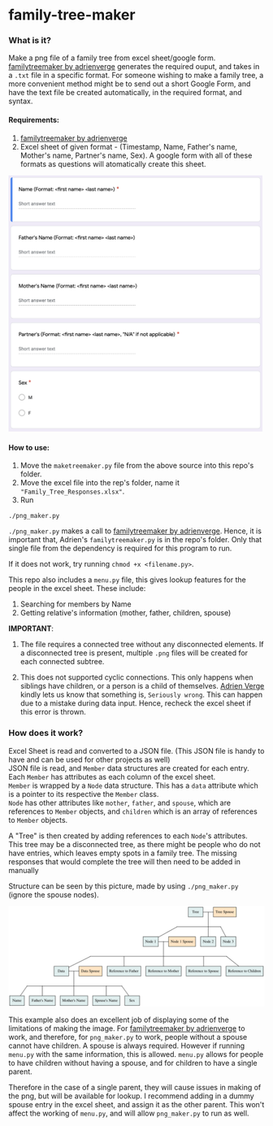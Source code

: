 # family-tree-maker	

### What is it?		
Make a png file of a family tree from excel sheet/google form. [familytreemaker by adrienverge](https://github.com/adrienverge/familytreemaker) generates the required ouput, and takes in a `.txt` file in a specific format. For someone wishing to make a family tree, a more convenient method might be to send out a short Google Form, and have the text file be created automatically, in the required format, and syntax.

#### Requirements: 
1. [familytreemaker by adrienverge](https://github.com/adrienverge/familytreemaker)
2. Excel sheet of given format - (Timestamp, Name, Father's name, Mother's name, Partner's name, Sex). A google form with all of these formats as questions will atomatically create this sheet. 
<img src="Google_Form.png" alt="Google Form" width="500"/>

#### How to use:		
1. Move the `maketreemaker.py` file from the above source into this repo's folder.
2. Move the excel file into the rep's folder, name it `"Family_Tree_Responses.xlsx"`.
3. Run 
```
./png_maker.py
```
`./png_maker.py` makes a call to [familytreemaker by adrienverge](https://github.com/adrienverge/familytreemaker). Hence, it is important that, Adrien's `familytreemaker.py` is in the repo's folder. Only that single file from the dependency is required for this program to run.

If it does not work, try running `chmod +x <filename.py>`.

This repo also includes a `menu.py` file, this gives lookup features for the people in the excel sheet. These include:
1. Searching for members by Name
2. Getting relative's information (mother, father, children, spouse)

**IMPORTANT**: 
1. The file requires a connected tree without any disconnected elements. If a disconnected tree is present, multiple `.png` files will be created for each connected subtree.

2. This does not supported cyclic connections. This only happens when siblings have children, or a person is a child of themselves. [Adrien Verge](https://github.com/adrienverge) kindly lets us know that something is, `Seriously wrong`. This can happen due to a mistake during data input. Hence, recheck the excel sheet if this error is thrown.


### How does it work?		

Excel Sheet is read and converted to a JSON file. (This JSON file is handy to have and can be used for other projects as well)		
JSON file is read, and `Member` data structures are created for each entry. Each `Member` has attributes as each column of the excel sheet.		
`Member` is wrapped by a `Node` data structure. This has a `data` attribute which is a pointer to its respective the `Member` class.		
`Node` has other attributes like `mother`, `father`, and `spouse`, which are references to `Member` objects, and `children` which is an array of references to `Member` objects.		

A "Tree" is then created by adding references to each `Node`'s attributes.		
This tree may be a disconnected tree, as there might be people who do not have entries, which leaves empty spots in a family tree. The missing responses that would complete the tree will then need to be added in manually

Structure can be seen by this picture, made by using `./png_maker.py ` (ignore the spouse nodes).

<img src="template.png" alt="Google Form" width="600"/>

This example also does an excellent job of displaying some of the limitations of making the image. For [familytreemaker by adrienverge](https://github.com/adrienverge/familytreemaker) to work, and therefore, for `png_maker.py` to work, people without a spouse cannot have children. A spouse is always required. However if running `menu.py` with the same information, this is allowed. `menu.py` allows for people to have children without having a spouse, and for children to have a single parent. 

Therefore in the case of a single parent, they will cause issues in making of the png, but will be available for lookup. I recommend adding in a dummy spouse entry in the excel sheet, and assign it as the other parent. This won't affect the working of `menu.py`, and will allow `png_maker.py` to run as well. 
